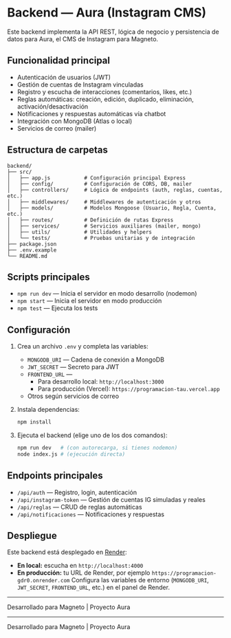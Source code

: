 # Backend — Aura (Instagram CMS)

Este backend implementa la API REST, lógica de negocio y persistencia de datos para Aura, el CMS de Instagram para Magneto.

## Funcionalidad principal
- Autenticación de usuarios (JWT)
- Gestión de cuentas de Instagram vinculadas
- Registro y escucha de interacciones (comentarios, likes, etc.)
- Reglas automáticas: creación, edición, duplicado, eliminación, activación/desactivación
- Notificaciones y respuestas automáticas vía chatbot
- Integración con MongoDB (Atlas o local)
- Servicios de correo (mailer)

## Estructura de carpetas
```
backend/
├── src/
│   ├── app.js           # Configuración principal Express
│   ├── config/          # Configuración de CORS, DB, mailer
│   ├── controllers/     # Lógica de endpoints (auth, reglas, cuentas, etc.)
│   ├── middlewares/     # Middlewares de autenticación y otros
│   ├── models/          # Modelos Mongoose (Usuario, Regla, Cuenta, etc.)
│   ├── routes/          # Definición de rutas Express
│   ├── services/        # Servicios auxiliares (mailer, mongo)
│   ├── utils/           # Utilidades y helpers
│   └── tests/           # Pruebas unitarias y de integración
├── package.json
├── .env.example
└── README.md
```

## Scripts principales
- `npm run dev` — Inicia el servidor en modo desarrollo (nodemon)
- `npm start` — Inicia el servidor en modo producción
- `npm test` — Ejecuta los tests


## Configuración
1. Crea un archivo `.env` y completa las variables:
   - `MONGODB_URI` — Cadena de conexión a MongoDB
   - `JWT_SECRET` — Secreto para JWT
   - `FRONTEND_URL` —
     - Para desarrollo local: `http://localhost:3000`
     - Para producción (Vercel): `https://programacion-tau.vercel.app`
   - Otros según servicios de correo

2. Instala dependencias:
   ```bash
   npm install
   ```


3. Ejecuta el backend (elige uno de los dos comandos):
   ```bash
   npm run dev   # (con autorecarga, si tienes nodemon)
   node index.js # (ejecución directa)
   ```

## Endpoints principales
- `/api/auth` — Registro, login, autenticación
- `/api/instagram-token` — Gestión de cuentas IG simuladas y reales
- `/api/reglas` — CRUD de reglas automáticas
- `/api/notificaciones` — Notificaciones y respuestas



## Despliegue

Este backend está desplegado en [Render](https://render.com/):
- **En local:** escucha en `http://localhost:4000`
- **En producción:** tu URL de Render, por ejemplo `https://programacion-gdr0.onrender.com`
Configura las variables de entorno (`MONGODB_URI`, `JWT_SECRET`, `FRONTEND_URL`, etc.) en el panel de Render.

---
Desarrollado para Magneto | Proyecto Aura

---
Desarrollado para Magneto | Proyecto Aura
